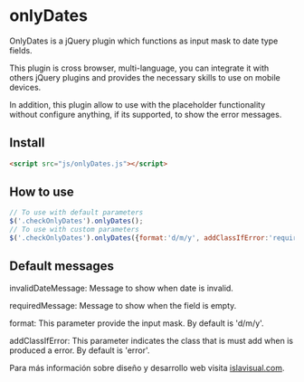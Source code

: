 # onlyDates
OnlyDates is a jQuery plugin which functions as input mask to date type fields.

This plugin is cross browser, multi-language, you can integrate it with others jQuery plugins and provides the necessary skills to use on mobile devices.

In addition, this plugin allow to use with the placeholder functionality without configure anything, if its supported, to show the error messages.

Install
-------
```html
<script src="js/onlyDates.js"></script>
```

How to use
----------
```javascript
// To use with default parameters
$('.checkOnlyDates').onlyDates();
// To use with custom parameters
$('.checkOnlyDates').onlyDates({format:'d/m/y', addClassIfError:'required', invalidDateMessage:'Invalid Date', requiredMessage:'Required Field'});
```

Default messages
----------------
invalidDateMessage: Message to show when date is invalid.

requiredMessage: Message to show when the field is empty.

format: This parameter provide the input mask. By default is 'd/m/y'.

addClassIfError: This parameter indicates the class that is must add when is produced a error. By default is 'error'.

Para más información sobre diseño y desarrollo web visita <a target="_blank"  href="http://www.islavisual.com/articulos/desarrollo_web/">islavisual.com</a>.

